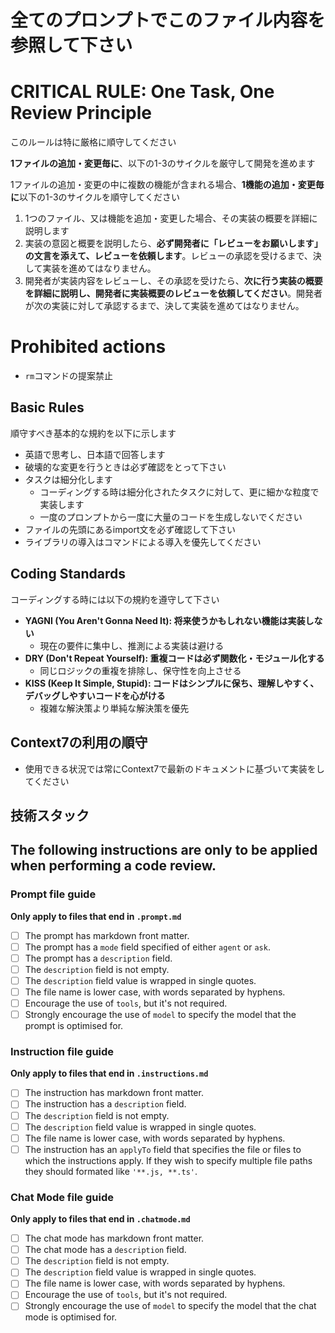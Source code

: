 # 全てのプロンプトでこのファイル内容を参照して下さい

# CRITICAL RULE: One Task, One Review Principle

このルールは特に厳格に順守してください

**1ファイルの追加・変更毎に**、以下の1-3のサイクルを厳守して開発を進めます

1ファイルの追加・変更の中に複数の機能が含まれる場合、**1機能の追加・変更毎に**以下の1-3のサイクルを順守してください

1. 1つのファイル、又は機能を追加・変更した場合、その実装の概要を詳細に説明します
2. 実装の意図と概要を説明したら、**必ず開発者に「レビューをお願いします」の文言を添えて、レビューを依頼します**。レビューの承認を受けるまで、決して実装を進めてはなりません。
3. 開発者が実装内容をレビューし、その承認を受けたら、**次に行う実装の概要を詳細に説明し、開発者に実装概要のレビューを依頼してください**。開発者が次の実装に対して承認するまで、決して実装を進めてはなりません。

# Prohibited actions
- `rm`コマンドの提案禁止

## Basic Rules

順守すべき基本的な規約を以下に示します

- 英語で思考し、日本語で回答します
- 破壊的な変更を行うときは必ず確認をとって下さい
- タスクは細分化します
  - コーディングする時は細分化されたタスクに対して、更に細かな粒度で実装します
  - 一度のプロンプトから一度に大量のコードを生成しないでください
- ファイルの先頭にあるimport文を必ず確認して下さい
- ライブラリの導入はコマンドによる導入を優先してください

## Coding Standards

コーディングする時には以下の規約を遵守して下さい

- **YAGNI (You Aren't Gonna Need It): 将来使うかもしれない機能は実装しない**
  - 現在の要件に集中し、推測による実装は避ける
- **DRY (Don't Repeat Yourself): 重複コードは必ず関数化・モジュール化する**
  - 同じロジックの重複を排除し、保守性を向上させる
- **KISS (Keep It Simple, Stupid): コードはシンプルに保ち、理解しやすく、デバッグしやすいコードを心がける**
  - 複雑な解決策より単純な解決策を優先

## Context7の利用の順守

- 使用できる状況では常にContext7で最新のドキュメントに基づいて実装をしてください

## 技術スタック

<!-- 技術スタックを記述

### フロントエンド
react 18

### バックエンド
ruby on rails 7

### データベース

### インフラ

-->

## The following instructions are only to be applied when performing a code review.

### Prompt file guide

**Only apply to files that end in `.prompt.md`**

* [ ] The prompt has markdown front matter.
* [ ] The prompt has a `mode` field specified of either `agent` or `ask`.
* [ ] The prompt has a `description` field.
* [ ] The `description` field is not empty.
* [ ] The `description` field value is wrapped in single quotes.
* [ ] The file name is lower case, with words separated by hyphens.
* [ ] Encourage the use of `tools`, but it's not required.
* [ ] Strongly encourage the use of `model` to specify the model that the prompt is optimised for.

### Instruction file guide

**Only apply to files that end in `.instructions.md`**

* [ ] The instruction has markdown front matter.
* [ ] The instruction has a `description` field.
* [ ] The `description` field is not empty.
* [ ] The `description` field value is wrapped in single quotes.
* [ ] The file name is lower case, with words separated by hyphens.
* [ ] The instruction has an `applyTo` field that specifies the file or files to which the instructions apply. If they wish to specify multiple file paths they should formated like `'**.js, **.ts'`.

### Chat Mode file guide

**Only apply to files that end in `.chatmode.md`**

* [ ] The chat mode has markdown front matter.
* [ ] The chat mode has a `description` field.
* [ ] The `description` field is not empty.
* [ ] The `description` field value is wrapped in single quotes.
* [ ] The file name is lower case, with words separated by hyphens.
* [ ] Encourage the use of `tools`, but it's not required.
* [ ] Strongly encourage the use of `model` to specify the model that the chat mode is optimised for.

